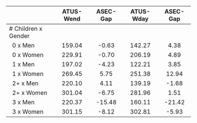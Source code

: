 
|                      |    ATUS-Wend |     ASEC-Gap |    ATUS-Wday |     ASEC-Gap |
| -------------------- | :----------: | :----------: | :----------: | :----------: |
| # Children x Gender  |              |              |              |              |
| &nbsp;&nbsp;0 x Men  |       159.04 |        -0.63 |       142.27 |         4.38 |
| &nbsp;&nbsp;0 x Women |       229.91 |        -0.70 |       206.19 |         4.89 |
| &nbsp;&nbsp;1 x Men  |       197.02 |        -4.23 |       122.21 |         3.85 |
| &nbsp;&nbsp;1 x Women |       269.45 |         5.75 |       251.38 |        12.94 |
| &nbsp;&nbsp;2+ x Men |       220.10 |         4.11 |       139.19 |        -1.68 |
| &nbsp;&nbsp;2+ x Women |       301.04 |        -6.75 |       281.96 |         1.51 |
| &nbsp;&nbsp;3 x Men  |       220.37 |       -15.48 |       160.11 |       -21.42 |
| &nbsp;&nbsp;3 x Women |       301.15 |        -8.12 |       302.81 |        -5.93 |

